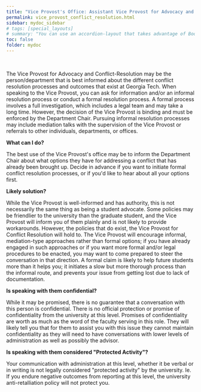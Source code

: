 ```yaml
---
title: "Vice Provost's Office: Assistant Vice Provost for Advocacy and Conflict-Resolution"
permalink: vice_provost_conflict_resolution.html
sidebar: mydoc_sidebar
# tags: [special_layouts]
# summary: "You can use an accordion-layout that takes advantage of Bootstrap styling. This is useful for an FAQ page."
toc: false
folder: mydoc
---
```


<p>&nbsp;</p>

<p>The Vice Provost for Advocacy and Conflict-Resolution may be the person/department that is best informed about the different conflict resolution processes and outcomes that exist at Georgia Tech. When speaking to the Vice Provost, you can ask for information and/or an informal resolution process or conduct a formal resolution process. A formal process involves a full investigation, which includes a legal team and may take a long time. However, the decision of the Vice Provost is binding and must be enforced by the Department Chair. Pursuing informal resolution processes may include mediation talks with the supervision of the Vice Provost or referrals to other individuals, departments, or offices.</p>

<p><b>What can I do?</b></p>
   <p>The best use of the Vice Provost's office may be to inform the Department Chair about what options they have for addressing a conflict that has already been brought up. Decide in advance if you want to initiate formal conflict resolution processes, or if you'd like to hear about all your options first.</p>

<p><b>Likely solution?</b></p>
   <p>While the Vice Provost is well-informed and has authority, this is not necessarily the same thing as being a student advocate. Some policies may be friendlier to the university than the graduate student, and the Vice Provost will inform you of them plainly and is not likely to provide workarounds. However, the policies that do exist, the Vice Provost for Conflict Resolution will hold to. The Vice Provost will encourage informal, mediation-type approaches rather than formal options; if you have already engaged in such approaches or if you want more formal and/or legal procedures to be enacted, you may want to come prepared to steer the conversation in that direction. A formal claim is likely to help future students more than it helps you; it initiates a slow but more thorough process than the informal route, and prevents your issue from getting lost due to lack of documentation.</p>

<p><b>Is speaking with them confidential?</b></p>
   <p class="answer">While it may be promised, there is no guarantee that a conversation with this person is confidential. There is no official protection or promise of confidentiality from the university at this level. Promises of confidentiality are worth as much as the word of the faculty serving in this role. They will likely tell you that for them to assist you with this issue they cannot maintain confidentiality as they will need to have conversations with lower levels of administration as well as possibly the advisor.</p>

<p><b>Is speaking with them considered "Protected Activity"?</b></p>
   <p class="answer">Your communication with administration at this level, whether it be verbal or in writing is not legally considered "protected activity" by the university. Ie. If you endure negative outcomes from reporting at this level, the university anti-retalliation policy will not protect you.</p>
